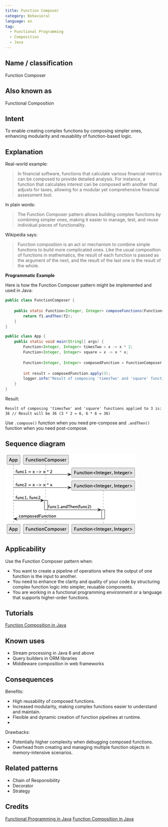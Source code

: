 ```yaml
---
title: Function Composer
category: Behavioral
language: en
tag:
  - Functional Programming
  - Composition
  - Java
---
```


## Name / classification

Function Composer

## Also known as

Functional Composition

## Intent
To enable creating complex functions by composing simpler ones, enhancing modularity and reusability of function-based logic.

## Explanation

Real-world example:

> In financial software, functions that calculate various financial metrics can be composed to provide detailed analysis. For instance, a function that calculates interest can be composed with another that adjusts for taxes, allowing for a modular yet comprehensive financial assessment tool.

In plain words:

> The Function Composer pattern allows building complex functions by combining simpler ones, making it easier to manage, test, and reuse individual pieces of functionality.

Wikipedia says:

> Function composition is an act or mechanism to combine simple functions to build more complicated ones. Like the usual composition of functions in mathematics, the result of each function is passed as the argument of the next, and the result of the last one is the result of the whole.

**Programmatic Example**

Here is how the Function Composer pattern might be implemented and used in Java:

```java
public class FunctionComposer {

    public static Function<Integer, Integer> composeFunctions(Function<Integer, Integer> f1, Function<Integer, Integer> f2) {
        return f1.andThen(f2);
    }
}
```
```java
public class App {
    public static void main(String[] args) {
        Function<Integer, Integer> timesTwo = x -> x * 2;
        Function<Integer, Integer> square = x -> x * x;

        Function<Integer, Integer> composedFunction = FunctionComposer.composeFunctions(timesTwo, square);

        int result = composedFunction.apply(3);
        logger.info("Result of composing 'timesTwo' and 'square' functions applied to 3 is: " + result);
    }
}
```

Result:
```
Result of composing 'timesTwo' and 'square' functions applied to 3 is: 36 // Result will be 36 (3 * 2 = 6, 6 * 6 = 36)
```

Use ``.compose()`` function when you need pre-compose and ``.andThen()`` function when you need post-compose.

## Sequence diagram

![Functional Composer Diagram](./etc/function.composition.urm.png "function composition")

## Applicability

Use the Function Composer pattern when:

* You want to create a pipeline of operations where the output of one function is the input to another.
* You need to enhance the clarity and quality of your code by structuring complex function logic into simpler, reusable components.
* You are working in a functional programming environment or a language that supports higher-order functions.

## Tutorials

[Function Composition in Java](https://functionalprogramming.medium.com/function-composition-in-java-beaf39426f52)

## Known uses

* Stream processing in Java 8 and above
* Query builders in ORM libraries
* Middleware composition in web frameworks

## Consequences

Benefits:

* High reusability of composed functions.
* Increased modularity, making complex functions easier to understand and maintain.
* Flexible and dynamic creation of function pipelines at runtime.
* 
Drawbacks:

* Potentially higher complexity when debugging composed functions. 
* Overhead from creating and managing multiple function objects in memory-intensive scenarios.

## Related patterns

* Chain of Responsibility
* Decorator
* Strategy

## Credits

[Functional Programming in Java](https://www.baeldung.com/java-functional-programming)
[Function Composition in Java](https://functionalprogramming.medium.com/function-composition-in-java-beaf39426f52)
